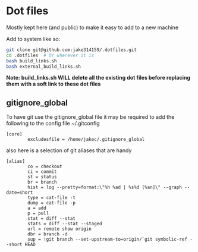 
# Dot files

Mostly kept here (and public) to make it easy to add to a new machine

Add to system like so:
```bash
git clone git@github.com:jake314159/.dotfiles.git
cd .dotfiles  # Or wherever it is
bash build_links.sh
bash external_build_links.sh
```

**Note: build_links.sh WILL delete all the existing dot files before replacing them with a soft link to these dot files**

## gitignore_global

To have git use the gitignore_global file it may be required to add the following to the config file ~/.gitconfig

```
[core]
        excludesfile = /home/jakec/.gitignore_global
```

also here is a selection of git aliases that are handy
```
[alias]
        co = checkout
        ci = commit
        st = status
        br = branch
        hist = log --pretty=format:\"%h %ad | %s%d [%an]\" --graph --date=short
        type = cat-file -t
        dump = cat-file -p
        a = add
        p = pull
        stat = diff --stat
        stats = diff --stat --staged
        url = remote show origin
        dbr = branch -d
        sup = !git branch --set-upstream-to=origin/`git symbolic-ref --short HEAD
```
